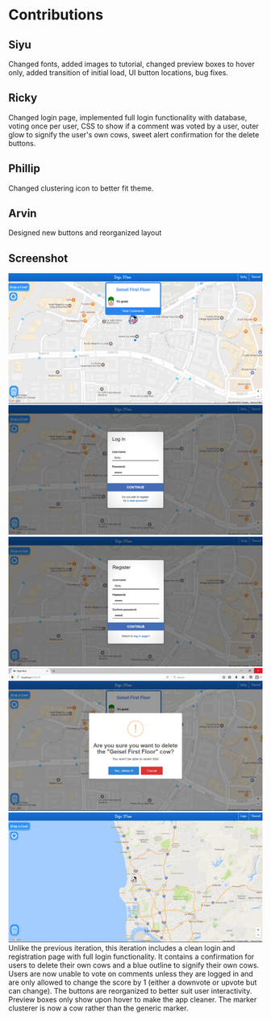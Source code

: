 # Contributions

## Siyu
Changed fonts, added images to tutorial, changed preview boxes to hover only, added transition of initial load, UI button locations, bug fixes.

## Ricky
Changed login page, implemented full login functionality with database, voting once per user, CSS to show if a comment was voted by a user, outer glow to signify the user's own cows, sweet alert confirmation for the delete buttons.

## Phillip
Changed clustering icon to better fit theme.

## Arvin
Designed new buttons and reorganized layout

## Screenshot
![Screenshot](Images/milestone13_1.png)
![Screenshot](Images/milestone13_2.png)
![Screenshot](Images/milestone13_3.png)
![Screenshot](Images/milestone13_4.png)
![Screenshot](Images/milestone13_5.png)
Unlike the previous iteration, this iteration includes a clean login and registration page with full login functionality.  It contains a confirmation for users to delete their own cows and a blue outline to signify their own cows.  Users are now unable to vote on comments unless they are logged in and are only allowed to change the score by 1 (either a downvote or upvote but can change).  The buttons are reorganized to better suit user interactivity.  Preview boxes only show upon hover to make the app cleaner.  The marker clusterer is now a cow rather than the generic marker.       
